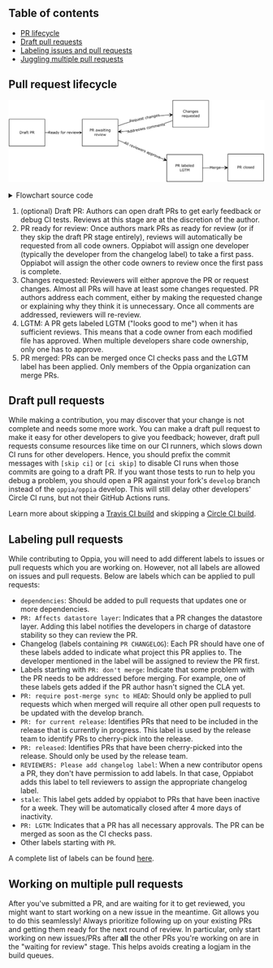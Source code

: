 ## Table of contents

* [PR lifecycle](#pr-lifecycle)
* [Draft pull requests](#draft-pull-requests)
* [Labeling issues and pull requests](#labeling-issues-and-pull-requests)
* [Juggling multiple pull requests](#juggling-multiple-pull-requests)

## Pull request lifecycle

![Flowchart of PR lifecycle](images/prLifecycle.png)

<details>
<summary>Flowchart source code</summary>

The flowchart was generated from the below source code by https://flowchart.fun.

```text
~~~
layout:
  name: dagre
  rankDir: LR
~~~
Draft PR
  Ready for review: PR awaiting review
    Request changes: Changes requested
      Addresses comments: (PR awaiting review)
    All reviewers approve: PR labeled LGTM
      Merge: PR closed
```
</details>

1. (optional) Draft PR: Authors can open draft PRs to get early feedback or debug CI tests. Reviews at this stage are at the discretion of the author.
2. PR ready for review: Once authors mark PRs as ready for review (or if they skip the draft PR stage entirely), reviews will automatically be requested from all code owners. Oppiabot will assign one developer (typically the developer from the changelog label) to take a first pass. Oppiabot will assign the other code owners to review once the first pass is complete.
3. Changes requested: Reviewers will either approve the PR or request changes. Almost all PRs will have at least some changes requested. PR authors address each comment, either by making the requested change or explaining why they think it is unnecessary. Once all comments are addressed, reviewers will re-review.
4. LGTM: A PR gets labeled LGTM ("looks good to me") when it has sufficient reviews. This means that a code owner from each modified file has approved. When multiple developers share code ownership, only one has to approve.
5. PR merged: PRs can be merged once CI checks pass and the LGTM label has been applied. Only members of the Oppia organization can merge PRs.

## Draft pull requests

While making a contribution, you may discover that your change is not complete and needs some more work. You can make a draft pull request to make it easy for other developers to give you feedback; however, draft pull requests consume resources like time on our CI runners, which slows down CI runs for other developers. Hence, you should prefix the commit messages with `[skip ci]` or `[ci skip]` to disable CI runs when those commits are going to a draft PR. If you want those tests to run to help you debug a problem, you should open a PR against your fork's `develop` branch instead of the `oppia/oppia` develop. This will still delay other developers' Circle CI runs, but not their GitHub Actions runs.

Learn more about skipping a [Travis CI build](https://docs.travis-ci.com/user/customizing-the-build/#skipping-a-build) and skipping a [Circle CI build](https://circleci.com/docs/2.0/skip-build/#skipping-a-build).

## Labeling pull requests

While contributing to Oppia, you will need to add different labels to issues or pull requests which you are working on. However, not all labels are allowed on issues and pull requests. Below are labels which can be applied to pull requests:

* `dependencies`: Should be added to pull requests that updates one or more dependencies.
* `PR: Affects datastore layer`: Indicates that a PR changes the datastore layer. Adding this label notifies the developers in charge of datastore stability so they can review the PR.
* Changelog (labels containing `PR CHANGELOG`): Each PR should have one of these labels added to indicate what project this PR applies to. The developer mentioned in the label will be assigned to review the PR first.
* Labels starting with `PR: don't merge`: Indicate that some problem with the PR needs to be addressed before merging. For example, one of these labels gets added if the PR author hasn't signed the CLA yet.
* `PR: require post-merge sync to HEAD`: Should only be applied to pull requests which when merged will require all other open pull requests to be updated with the develop branch.
* `PR: for current release`: Identifies PRs that need to be included in the release that is currently in progress. This label is used by the release team to identify PRs to cherry-pick into the release.
* `PR: released`: Identifies PRs that have been cherry-picked into the release. Should only be used by the release team.
* `REVIEWERS: Please add changelog label`: When a new contributor opens a PR, they don't have permission to add labels. In that case, Oppiabot adds this label to tell reviewers to assign the appropriate changelog label.
* `stale`: This label gets added by oppiabot to PRs that have been inactive for a week. They will be automatically closed after 4 more days of inactivity.
* `PR: LGTM`: Indicates that a PR has all necessary approvals. The PR can be merged as soon as the CI checks pass.
* Other labels starting with `PR`.

A complete list of labels can be found [here](https://github.com/oppia/oppia/labels).

## Working on multiple pull requests

After you've submitted a PR, and are waiting for it to get reviewed, you might want to start working on a new issue in the meantime. Git allows you to do this seamlessly! Always prioritize following up on your existing PRs and getting them ready for the next round of review. In particular, only start working on new issues/PRs after **all** the other PRs you're working on are in the "waiting for review" stage. This helps avoids creating a logjam in the build queues.
